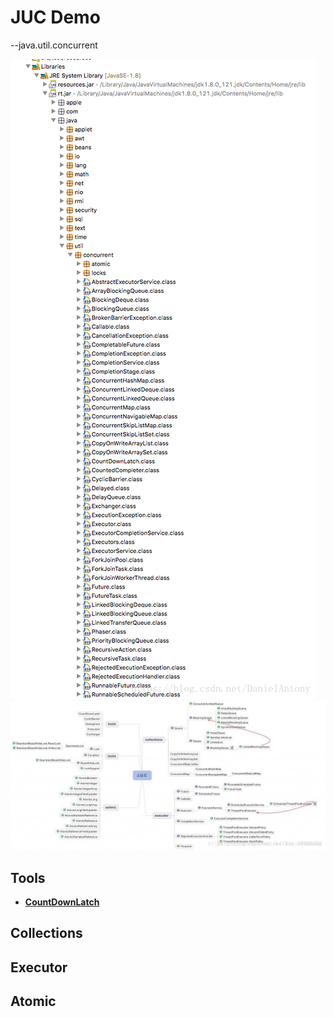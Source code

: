 # JUC Demo
--java.util.concurrent

![mimylr.png](../pics/mimyIr.png)
![RrUjee.png](../pics/RrUjee.png)

## Tools
* [**CountDownLatch**](../docs/CountDownLatch.md)




## Collections




## Executor




## Atomic